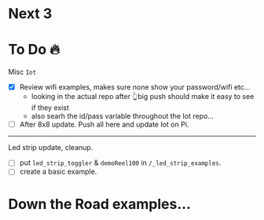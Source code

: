 # Next 3

# To Do 🔥

Misc `Iot`
- [x] Review wifi examples, makes sure none show your password/wifi etc...
  - looking in the actual repo after 👆big push should make it easy to see if they exist
  - also searh the id/pass variable throughout the Iot repo...
- [ ] After 8x8 update. Push all here and update Iot on Pi.

----
Led strip update, cleanup.
- [ ] put `led_strip_toggler` & `demoReel100` in `/_led_strip_examples`.
- [ ] create a basic example.

# Down the Road examples...
